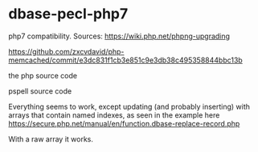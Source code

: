 # dbase-pecl-php7
 php7 compatibility.
Sources: 
 https://wiki.php.net/phpng-upgrading
 
 https://github.com/zxcvdavid/php-memcached/commit/e3dc831f1cb3e851c9e3db38c495358844bbc13b
 
 the php source code
 
 pspell source code
 
Everything seems to work, except updating (and probably inserting) with arrays that contain named indexes, as seen in the example here https://secure.php.net/manual/en/function.dbase-replace-record.php

With a raw array it works.
